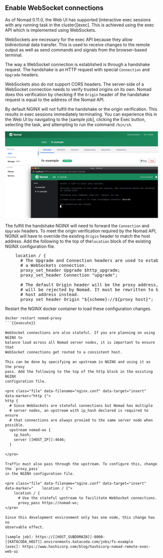 ## Enable WebSocket connections

As of Nomad 0.11.0, the Web UI has supported [interactive exec sessions with any
running task in the cluster][exec]. This is achieved using the exec API which is
implemented using WebSockets.

WebSockets are necessary for the exec API because they allow bidirectional data
transfer. This is used to receive changes to the remote output as well as send
commands and signals from the browser-based terminal.

The way a WebSocket connection is established is through a handshake request.
The handshake is an HTTP request with special `Connection` and `Upgrade`
headers.

WebSockets also do not support CORS headers. The server-side of a WebSocket
connection needs to verify trusted origins on its own. Nomad does this
verification by checking if the `Origin` header of the handshake request is
equal to the address of the Nomad API.

By default NGINX will not fulfill the handshake or the origin verification. This
results in exec sessions immediately terminating. You can experience this in the
Web UI by navigating to the [sample job], clicking the Exec button, selecting the
task, and attempting to run the command `/bin/sh`.

![Error in the UI when running /bin/sh. The connection has closed.](./assets/cannot-remote-exec.png)

The fulfill the handshake NGINX will need to forward the `Connection` and
`Upgrade` headers. To meet the origin verification required by the Nomad API,
NGINX will have to override the existing `Origin` header to match the host
address. Add the following to the top of the`location` block of the existing
NGINX configuration file.

<pre class="file" data-filename="nginx.conf" data-target="insert" data-marker="    location / {">
    location / {
      # The Upgrade and Connection headers are used to establish
      # a WebSockets connection.
      proxy_set_header Upgrade $http_upgrade;
      proxy_set_header Connection "upgrade";

      # The default Origin header will be the proxy address, which
      # will be rejected by Nomad. It must be rewritten to be the
      # host address instead.
      proxy_set_header Origin "${scheme}://${proxy_host}";
</pre>

Restart the NGINX docker container to load these configuration changes.

```
docker restart nomad-proxy
```{{execute}}

WebSocket connections are also stateful. If you are planning on using NGINX to
balance load across all Nomad server nodes, it is important to ensure that
WebSocket connections get routed to a consistent host.

This can be done by specifying an upstream in NGINX and using it as the proxy
pass. Add the following to the top of the http block in the existing NGINX
configuration file.

<pre class="file" data-filename="nginx.conf" data-target="insert" data-marker="http {">
http {
  # Since WebSockets are stateful connections but Nomad has multiple
  # server nodes, an upstream with ip_hash declared is required to ensure
  # that connections are always proxied to the same server node when possible.
  upstream nomad-ws {
    ip_hash;
    server [[HOST_IP]]:4646;
  }

</pre>

Traffic must also pass through the upstream. To configure this, change the `proxy_pass`
in the NGINX configuration file.

<pre class="file" data-filename="nginx.conf" data-target="insert" data-marker="    location / {">
    location / {
      # Use the stateful upstream to facilitate WebSocket connections.
      proxy_pass https://nomad-ws;
</pre>

Since this development environment only has one node, this change has no
observable effect.

[sample job]: https://[[HOST_SUBDOMAIN]]-8000-[[KATACODA_HOST]].environments.katacoda.com/jobs/fs-example
[exec]: https://www.hashicorp.com/blog/hashicorp-nomad-remote-exec-web-ui
